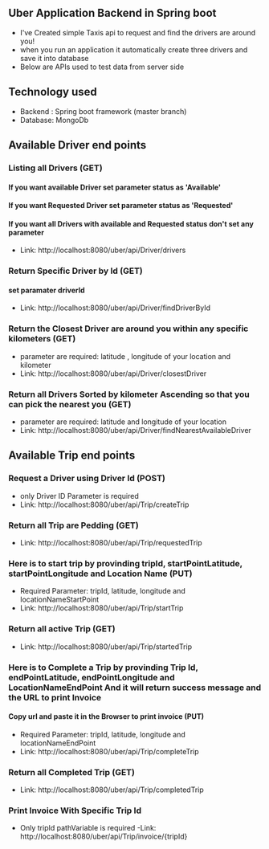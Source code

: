 ##  Uber Application Backend in Spring boot
- I've Created simple Taxis api to request and find the drivers are around you!
- when you run an application it automatically create three drivers and save it into database
- Below are APIs used to test data from server side

## Technology used
-	Backend : Spring boot framework (master branch)
-	Database: MongoDb


## Available Driver end points
### Listing all Drivers (GET)
#### If you want available Driver set parameter status as 'Available'
#### If you want Requested Driver set parameter status as 'Requested'
#### If you want all Drivers with available and Requested status don't set any parameter
- Link: http://localhost:8080/uber/api/Driver/drivers
### Return Specific Driver by Id (GET)
#### set paramater driverId
- Link: http://localhost:8080/uber/api/Driver/findDriverById
### Return the Closest Driver are around you within any specific kilometers (GET)
- parameter are required: latitude , longitude of your location and kilometer
- Link: http://localhost:8080/uber/api/Driver/closestDriver
### Return all Drivers Sorted by kilometer Ascending so that you can pick the nearest you (GET)
- parameter are required: latitude and longitude of your location
- Link: http://localhost:8080/uber/api/Driver/findNearestAvailableDriver
## Available Trip end points
### Request a Driver using Driver Id (POST)
- only Driver ID Parameter is required
- Link: http://localhost:8080/uber/api/Trip/createTrip
### Return all Trip are Pedding (GET)
- Link: http://localhost:8080/uber/api/Trip/requestedTrip
### Here is to start trip by provinding tripId, startPointLatitude, startPointLongitude and Location Name (PUT)
- Required Parameter: tripId, latitude, longitude and locationNameStartPoint 
- Link: http://localhost:8080/uber/api/Trip/startTrip
### Return all active Trip (GET) 
- Link: http://localhost:8080/uber/api/Trip/startedTrip
### Here is to Complete a Trip by provinding Trip Id, endPointLatitude, endPointLongitude and LocationNameEndPoint And it will return success message and the URL to print Invoice
#### Copy url and paste it in the Browser to print invoice (PUT)
- Required Parameter: tripId, latitude, longitude and locationNameEndPoint 
- Link: http://localhost:8080/uber/api/Trip/completeTrip
### Return all Completed Trip (GET) 
- Link: http://localhost:8080/uber/api/Trip/completedTrip
### Print Invoice With Specific Trip Id
- Only tripId pathVariable is required
-Link: http://localhost:8080/uber/api/Trip/invoice/{tripId}
